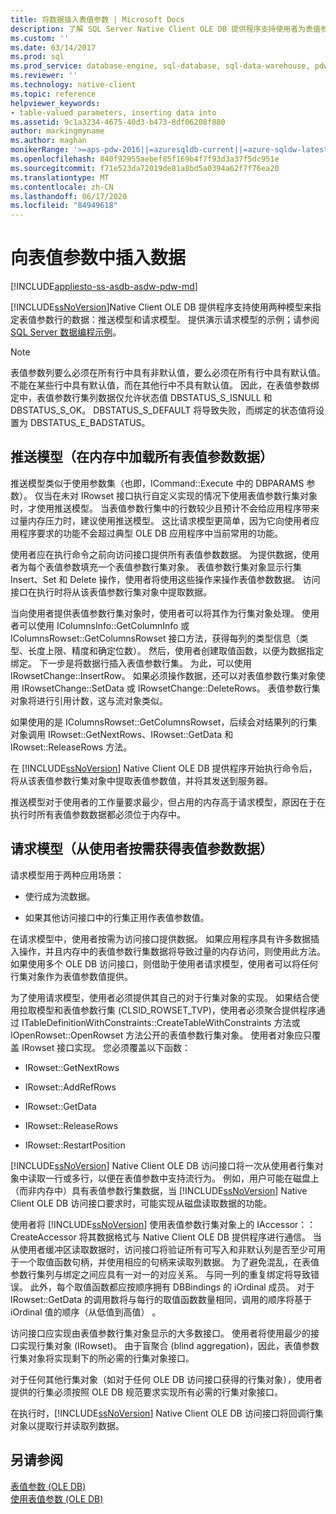 ```yaml
---
title: 将数据插入表值参数 | Microsoft Docs
description: 了解 SQL Server Native Client OLE DB 提供程序支持使用者为表值参数行指定数据的两个模型。
ms.custom: ''
ms.date: 03/14/2017
ms.prod: sql
ms.prod_service: database-engine, sql-database, sql-data-warehouse, pdw
ms.reviewer: ''
ms.technology: native-client
ms.topic: reference
helpviewer_keywords:
- table-valued parameters, inserting data into
ms.assetid: 9c1a3234-4675-40d3-b473-8df06208f880
author: markingmyname
ms.author: maghan
monikerRange: '>=aps-pdw-2016||=azuresqldb-current||=azure-sqldw-latest||>=sql-server-2016||=sqlallproducts-allversions||>=sql-server-linux-2017||=azuresqldb-mi-current'
ms.openlocfilehash: 840f92955aebef85f169b4f7f93d3a37f5dc951e
ms.sourcegitcommit: f71e523da72019de81a8bd5a0394a62f7f76ea20
ms.translationtype: MT
ms.contentlocale: zh-CN
ms.lasthandoff: 06/17/2020
ms.locfileid: "84949618"
---
```

# <a name="inserting-data-into-table-valued-parameters"></a>向表值参数中插入数据
[!INCLUDE[appliesto-ss-asdb-asdw-pdw-md](../../includes/appliesto-ss-asdb-asdw-pdw-md.md)]

  [!INCLUDE[ssNoVersion](../../includes/ssnoversion-md.md)]Native Client OLE DB 提供程序支持使用两种模型来指定表值参数行的数据：推送模型和请求模型。 提供演示请求模型的示例；请参阅 [SQL Server 数据编程示例](https://msftdpprodsamples.codeplex.com/)。  
  
> [!NOTE]  
>  表值参数列要么必须在所有行中具有非默认值，要么必须在所有行中具有默认值。 不能在某些行中具有默认值，而在其他行中不具有默认值。 因此，在表值参数绑定中，表值参数行集列数据仅允许状态值 DBSTATUS_S_ISNULL 和 DBSTATUS_S_OK。 DBSTATUS_S_DEFAULT 将导致失败，而绑定的状态值将设置为 DBSTATUS_E_BADSTATUS。  
  
## <a name="push-model-loads-all-table-valued-paremeter-data-in-memory"></a>推送模型（在内存中加载所有表值参数数据）  
 推送模型类似于使用参数集（也即，ICommand::Execute 中的 DBPARAMS 参数）。 仅当在未对 IRowset 接口执行自定义实现的情况下使用表值参数行集对象时，才使用推送模型。 当表值参数行集中的行数较少且预计不会给应用程序带来过量内存压力时，建议使用推送模型。 这比请求模型更简单，因为它向使用者应用程序要求的功能不会超过典型 OLE DB 应用程序中当前常用的功能。  
  
 使用者应在执行命令之前向访问接口提供所有表值参数数据。 为提供数据，使用者为每个表值参数填充一个表值参数行集对象。 表值参数行集对象显示行集 Insert、Set 和 Delete 操作，使用者将使用这些操作来操作表值参数数据。 访问接口在执行时将从该表值参数行集对象中提取数据。  
  
 当向使用者提供表值参数行集对象时，使用者可以将其作为行集对象处理。 使用者可以使用 IColumnsInfo::GetColumnInfo 或 IColumnsRowset::GetColumnsRowset 接口方法，获得每列的类型信息（类型、长度上限、精度和确定位数）。 然后，使用者创建取值函数，以便为数据指定绑定。 下一步是将数据行插入表值参数行集。 为此，可以使用 IRowsetChange::InsertRow。 如果必须操作数据，还可以对表值参数行集对象使用 IRowsetChange::SetData 或 IRowsetChange::DeleteRows。 表值参数行集对象将进行引用计数，这与流对象类似。  
  
 如果使用的是 IColumnsRowset::GetColumnsRowset，后续会对结果列的行集对象调用 IRowset::GetNextRows、IRowset::GetData 和 IRowset::ReleaseRows 方法。  
  
 在 [!INCLUDE[ssNoVersion](../../includes/ssnoversion-md.md)] Native Client OLE DB 提供程序开始执行命令后，将从该表值参数行集对象中提取表值参数值，并将其发送到服务器。  
  
 推送模型对于使用者的工作量要求最少，但占用的内存高于请求模型，原因在于在执行时所有表值参数数据都必须位于内存中。  
  
## <a name="pull-model-obtaining-table-valued-parameter-data-on-demand-from-the-consumer"></a>请求模型（从使用者按需获得表值参数数据）  
 请求模型用于两种应用场景：  
  
-   使行成为流数据。  
  
-   如果其他访问接口中的行集正用作表值参数值。  
  
 在请求模型中，使用者按需为访问接口提供数据。 如果应用程序具有许多数据插入操作，并且内存中的表值参数行集数据将导致过量的内存访问，则使用此方法。 如果使用多个 OLE DB 访问接口，则借助于使用者请求模型，使用者可以将任何行集对象作为表值参数值提供。  
  
 为了使用请求模型，使用者必须提供其自己的对于行集对象的实现。 如果结合使用拉取模型和表值参数行集 (CLSID_ROWSET_TVP)，使用者必须聚合提供程序通过 ITableDefinitionWithConstraints::CreateTableWithConstraints 方法或 IOpenRowset::OpenRowset 方法公开的表值参数行集对象。 使用者对象应只覆盖 IRowset 接口实现。 您必须覆盖以下函数：  
  
-   IRowset::GetNextRows  
  
-   IRowset::AddRefRows  
  
-   IRowset::GetData  
  
-   IRowset::ReleaseRows  
  
-   IRowset::RestartPosition  
  
 [!INCLUDE[ssNoVersion](../../includes/ssnoversion-md.md)] Native Client OLE DB 访问接口将一次从使用者行集对象中读取一行或多行，以便在表值参数中支持流行为。 例如，用户可能在磁盘上（而非内存中）具有表值参数行集数据，当 [!INCLUDE[ssNoVersion](../../includes/ssnoversion-md.md)] Native Client OLE DB 访问接口要求时，可能实现从磁盘读取数据的功能。  
  
 使用者将 [!INCLUDE[ssNoVersion](../../includes/ssnoversion-md.md)] 使用表值参数行集对象上的 IAccessor：： CreateAccessor 将其数据格式与 Native Client OLE DB 提供程序进行通信。 当从使用者缓冲区读取数据时，访问接口将验证所有可写入和非默认列是否至少可用于一个取值函数句柄，并使用相应的句柄来读取列数据。 为了避免混乱，在表值参数行集列与绑定之间应具有一对一的对应关系。 与同一列的重复绑定将导致错误。 此外，每个取值函数都应按顺序拥有 DBBindings 的 iOrdinal  成员。 对于 IRowset::GetData 的调用数将与每行的取值函数数量相同，调用的顺序将基于 iOrdinal 值的顺序（从低值到高值）  。  
  
 访问接口应实现由表值参数行集对象显示的大多数接口。 使用者将使用最少的接口实现行集对象 (IRowset)。 由于盲聚合 (blind aggregation)，因此，表值参数行集对象将实现剩下的所必需的行集对象接口。  
  
 对于任何其他行集对象（如对于任何 OLE DB 访问接口获得的行集对象），使用者提供的行集必须按照 OLE DB 规范要求实现所有必需的行集对象接口。  
  
 在执行时，[!INCLUDE[ssNoVersion](../../includes/ssnoversion-md.md)] Native Client OLE DB 访问接口将回调行集对象以提取行并读取列数据。  
  
## <a name="see-also"></a>另请参阅  
 [表值参数 (OLE DB)](../../relational-databases/native-client-ole-db-table-valued-parameters/table-valued-parameters-ole-db.md)   
 [使用表值参数 (OLE DB)](../../relational-databases/native-client-ole-db-how-to/use-table-valued-parameters-ole-db.md)  
  
  
